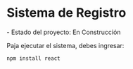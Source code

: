 <h1>Sistema de Registro</h1>
- Estado del proyecto: En Construcción

Paja ejecutar el sistema, debes ingresar:

``npm install react``

